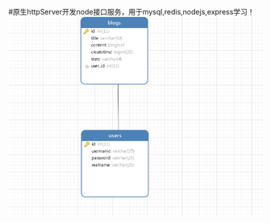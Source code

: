 <!--
 * @Author: siwenfeng
 * @Date: 2020-05-29 14:19:32
 * @LastEditTime: 2020-06-08 17:25:01
 * @Description: this is ....
--> 
#原生httpServer开发node接口服务，用于mysql,redis,nodejs,express学习！
![数据库表设计图](https://github.com/siwenfeng-Master/node_mysql/blob/master/src/assets/img/sql_er.jpg)